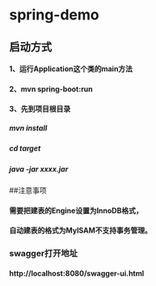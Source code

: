 # spring-demo

## 启动方式
#### 1、运行Application这个类的main方法

#### 2、mvn spring-boot:run

#### 3、先到项目根目录
##### mvn install
##### cd target
##### java -jar   xxxx.jar

##注意事项
#### 需要把建表的Engine设置为InnoDB格式，
#### 自动建表的格式为MyISAM不支持事务管理。

### swagger打开地址
#### http://localhost:8080/swagger-ui.html